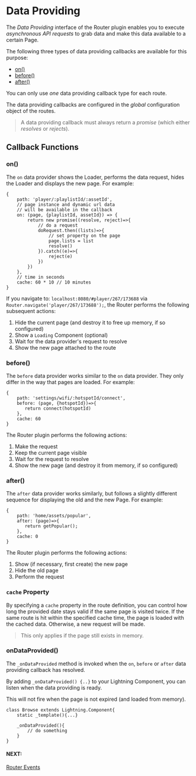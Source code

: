 # Data Providing


The *Data Providing* interface of the Router plugin enables you to execute *asynchronous API requests* to grab data and make this data available to a certain Page.


The following three types of data providing callbacks are available for this purpose:

* [on()](#on)
* [before()](#before)
* [after()](#after)


You can only use *one* data providing callback type for each route.


The data providing callbacks are configured in the *global* configuration object of the routes.

> A data providing callback must always return a *promise* (which either *resolves* or *rejects*).

## Callback Functions

### on()


The `on` data provider shows the Loader, performs the data request, hides the Loader and displays the new page. For example:


```
{
    path: 'player/:playlistId/:assetId',
    // page instance and dynamic url data
    // will be available in the callback
    on: (page, {playlistId, assetId}) => {
        return new promise((resolve, reject)=>{
            // do a request
            doRequest.then((lists)=>{
                // set property on the page
                page.lists = list
                resolve()
            }).catch((e)=>{
                reject(e)
            })
        })
    },
    // time in seconds
    cache: 60 * 10 // 10 minutes
}
```


If you navigate to: `localhost:8080/#player/267/173688` via `Router.navigate('player/267/173688');`, the Router performs the following subsequent actions:

1. Hide the current page (and destroy it to free up memory, if so configured)
2. Show a `Loading` Component (optional)
3. Wait for the data provider's request to resolve
4. Show the new page attached to the route

### before()


The `before` data provider works similar to the `on` data provider. They only differ in the way that pages are loaded. For example:


```
{
    path: 'settings/wifi/:hotspotId/connect',
    before: (page, {hotspotId})=>{
       return connect(hotspotId)
    },
    cache: 60
}
```


The Router plugin performs the following actions:

1. Make the request
2. Keep the current page visible
3. Wait for the request to resolve
4. Show the new page (and destroy it from memory, if so configured)

### after()


The `after` data provider works similarly, but follows a slightly different sequence for displaying the old and the new Page. For example:


```
{
    path: 'home/assets/popular',
    after: (page)=>{
       return getPopular();
    },
    cache: 0
}
```


The Router plugin performs the following actions:

1. Show (if necessary, first create) the new page
2. Hide the old page
3. Perform the request

### `cache` Property


By specifying a `cache` property in the route definition, you can control how long the provided date stays valid if the same page is visited twice. If the same route is hit within the specified cache time, the page is loaded with the cached data. Otherwise, a
new request will be made.

> This only applies if the page still exists in memory.

### onDataProvided()


The `_onDataProvided` method is invoked when the `on`, `before` or `after` data providing callback has resolved.


By adding `_onDataProvided() {..}` to your Lightning Component, you can listen when the data providing is ready.


This will not fire when the page is not expired (and loaded from memory).


```
class Browse extends Lightning.Component{
    static _template(){...}

    _onDataProvided(){
        // do something
    }
}
```

#### NEXT:
[Router Events](events.md)